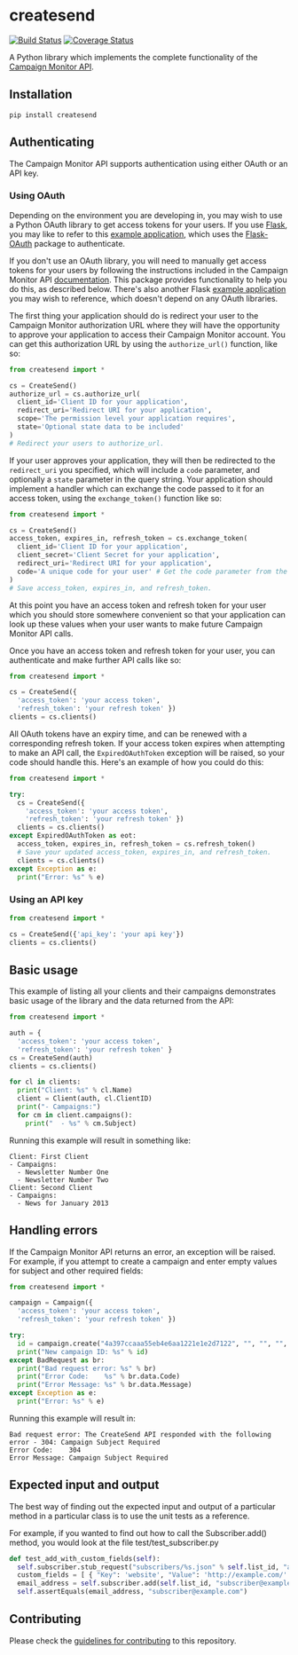 # createsend
[![Build Status](https://secure.travis-ci.org/campaignmonitor/createsend-python.png)][travis] [![Coverage Status](https://coveralls.io/repos/campaignmonitor/createsend-python/badge.png?branch=master)][coveralls]

A Python library which implements the complete functionality of the [Campaign Monitor API](http://www.campaignmonitor.com/api/).

[travis]: http://travis-ci.org/campaignmonitor/createsend-python
[coveralls]: https://coveralls.io/r/campaignmonitor/createsend-python

## Installation

```
pip install createsend
```

## Authenticating

The Campaign Monitor API supports authentication using either OAuth or an API key.

### Using OAuth

Depending on the environment you are developing in, you may wish to use a Python OAuth library to get access tokens for your users. If you use [Flask](http://flask.pocoo.org/), you may like to refer to this [example application](https://gist.github.com/jdennes/4754097), which uses the [Flask-OAuth](http://pythonhosted.org/Flask-OAuth/) package to authenticate.

If you don't use an OAuth library, you will need to manually get access tokens for your users by following the instructions included in the Campaign Monitor API [documentation](http://www.campaignmonitor.com/api/getting-started/#authenticating_with_oauth). This package provides functionality to help you do this, as described below. There's also another Flask [example application](https://gist.github.com/jdennes/4761254) you may wish to reference, which doesn't depend on any OAuth libraries.

The first thing your application should do is redirect your user to the Campaign Monitor authorization URL where they will have the opportunity to approve your application to access their Campaign Monitor account. You can get this authorization URL by using the `authorize_url()` function, like so:

```python
from createsend import *

cs = CreateSend()
authorize_url = cs.authorize_url(
  client_id='Client ID for your application',
  redirect_uri='Redirect URI for your application',
  scope='The permission level your application requires',
  state='Optional state data to be included'
)
# Redirect your users to authorize_url.
```

If your user approves your application, they will then be redirected to the `redirect_uri` you specified, which will include a `code` parameter, and optionally a `state` parameter in the query string. Your application should implement a handler which can exchange the code passed to it for an access token, using the `exchange_token()` function like so:

```python
from createsend import *

cs = CreateSend()
access_token, expires_in, refresh_token = cs.exchange_token(
  client_id='Client ID for your application',
  client_secret='Client Secret for your application',
  redirect_uri='Redirect URI for your application',
  code='A unique code for your user' # Get the code parameter from the query string
)
# Save access_token, expires_in, and refresh_token.
```

At this point you have an access token and refresh token for your user which you should store somewhere convenient so that your application can look up these values when your user wants to make future Campaign Monitor API calls.

Once you have an access token and refresh token for your user, you can authenticate and make further API calls like so:

```python
from createsend import *

cs = CreateSend({
  'access_token': 'your access token',
  'refresh_token': 'your refresh token' })
clients = cs.clients()
```

All OAuth tokens have an expiry time, and can be renewed with a corresponding refresh token. If your access token expires when attempting to make an API call, the `ExpiredOAuthToken` exception will be raised, so your code should handle this. Here's an example of how you could do this:

```python
from createsend import *

try:
  cs = CreateSend({
    'access_token': 'your access token',
    'refresh_token': 'your refresh token' })
  clients = cs.clients()
except ExpiredOAuthToken as eot:
  access_token, expires_in, refresh_token = cs.refresh_token()
  # Save your updated access_token, expires_in, and refresh_token.
  clients = cs.clients()
except Exception as e:
  print("Error: %s" % e)
```

### Using an API key

```python
from createsend import *

cs = CreateSend({'api_key': 'your api key'})
clients = cs.clients()
```

## Basic usage
This example of listing all your clients and their campaigns demonstrates basic usage of the library and the data returned from the API:

```python
from createsend import *

auth = {
  'access_token': 'your access token',
  'refresh_token': 'your refresh token' }
cs = CreateSend(auth)
clients = cs.clients()

for cl in clients:
  print("Client: %s" % cl.Name)
  client = Client(auth, cl.ClientID)
  print("- Campaigns:")
  for cm in client.campaigns():
    print("  - %s" % cm.Subject)
```

Running this example will result in something like:

```
Client: First Client
- Campaigns:
  - Newsletter Number One
  - Newsletter Number Two
Client: Second Client
- Campaigns:
  - News for January 2013
```

## Handling errors
If the Campaign Monitor API returns an error, an exception will be raised. For example, if you attempt to create a campaign and enter empty values for subject and other required fields:

```python
from createsend import *

campaign = Campaign({
  'access_token': 'your access token',
  'refresh_token': 'your refresh token' })

try:
  id = campaign.create("4a397ccaaa55eb4e6aa1221e1e2d7122", "", "", "", "", "", "", "", [], [])
  print("New campaign ID: %s" % id)
except BadRequest as br:
  print("Bad request error: %s" % br)
  print("Error Code:    %s" % br.data.Code)
  print("Error Message: %s" % br.data.Message)
except Exception as e:
  print("Error: %s" % e)
```

Running this example will result in:

```
Bad request error: The CreateSend API responded with the following error - 304: Campaign Subject Required
Error Code:    304
Error Message: Campaign Subject Required
```

## Expected input and output
The best way of finding out the expected input and output of a particular method in a particular class is to use the unit tests as a reference.

For example, if you wanted to find out how to call the Subscriber.add() method, you would look at the file test/test_subscriber.py

```python
def test_add_with_custom_fields(self):
  self.subscriber.stub_request("subscribers/%s.json" % self.list_id, "add_subscriber.json")
  custom_fields = [ { "Key": 'website', "Value": 'http://example.com/' } ]
  email_address = self.subscriber.add(self.list_id, "subscriber@example.com", "Subscriber", custom_fields, True)
  self.assertEquals(email_address, "subscriber@example.com")
```

## Contributing

Please check the [guidelines for contributing](CONTRIBUTING.md) to this repository.
